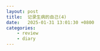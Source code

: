 ```yaml
---
layout: post
title:  记录生病的自己(4)
date:   2025-01-31 13:01:30 +0800
categories: 
    - review
    - diary
---
```


